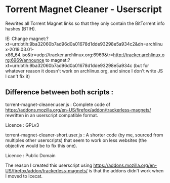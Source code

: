 # Torrent Magnet Cleaner - Userscript

Rewrites all Torrent Magnet links so that they only contain the BitTorrent info hashes (BTIH).

IE: Change magnet:?xt=urn:btih:9ba32060b7ad96d0a01678d1dde93298e5a934c2&dn=archlinux-2019.03.01-x86_64.iso&tr=udp://tracker.archlinux.org:6969&tr=http://tracker.archlinux.org:6969/announce to magnet:?xt=urn:btih:9ba32060b7ad96d0a01678d1dde93298e5a934c (but for whatever reason it doesn't work on archlinux.org, and since I don't write JS I can't fix it)

## Difference between both scripts :

torrent-magnet-cleaner.user.js : Complete code of https://addons.mozilla.org/en-US/firefox/addon/trackerless-magnets/ rewritten in an userscript compatible format.

Licence : GPLv3

torrent-magnet-cleaner-short.user.js : A shorter code (by me, sourced from multiples other userscripts) that seem to work on less websites (the objective would be to fix this one). 

Licence : Public Domain


The reason I created this userscript using https://addons.mozilla.org/en-US/firefox/addon/trackerless-magnets/ is that the addons didn't work when I moved to Icecat.
